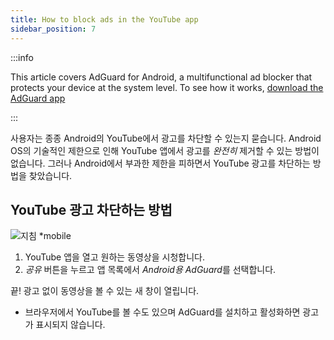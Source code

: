 ```yaml
---
title: How to block ads in the YouTube app
sidebar_position: 7
---
```


:::info

This article covers AdGuard for Android, a multifunctional ad blocker that protects your device at the system level. To see how it works, [download the AdGuard app](https://adguard.com/download.html?auto=true)

:::

사용자는 종종 Android의 YouTube에서 광고를 차단할 수 있는지 묻습니다. Android OS의 기술적인 제한으로 인해 YouTube 앱에서 광고를 *완전히* 제거할 수 있는 방법이 없습니다. 그러나 Android에서 부과한 제한을 피하면서 YouTube 광고를 차단하는 방법을 찾았습니다.


## YouTube 광고 차단하는 방법

![지침 *mobile](https://cdn.adtidy.org/public/Adguard/Blog/Android/3-6/share.gif)

1. YouTube 앱을 열고 원하는 동영상을 시청합니다.
2. *공유* 버튼을 누르고 앱 목록에서 *Android용 AdGuard*를 선택합니다.

끝! 광고 없이 동영상을 볼 수 있는 새 창이 열립니다.

* 브라우저에서 YouTube를 볼 수도 있으며 AdGuard를 설치하고 활성화하면 광고가 표시되지 않습니다.
